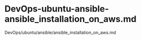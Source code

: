 # DevOps-ubuntu-ansible-ansible_installation_on_aws.md
DevOps/ubuntu/ansible/ansible_installation_on_aws.md
